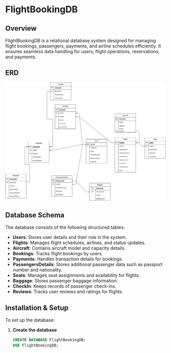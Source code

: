
# FlightBookingDB

## Overview
FlightBookingDB is a relational database system designed for managing flight bookings, passengers, payments, and airline schedules efficiently. It ensures seamless data handling for users, flight operations, reservations, and payments.

## ERD
![Entity-Relationship Diagram](Diagram.drawio.png)


## Database Schema
The database consists of the following structured tables:
- **Users**: Stores user details and their role in the system.
- **Flights**: Manages flight schedules, airlines, and status updates.
- **Aircraft**: Contains aircraft model and capacity details.
- **Bookings**: Tracks flight bookings by users.
- **Payments**: Handles transaction details for bookings.
- **PassengersDetails**: Stores additional passenger data such as passport number and nationality.
- **Seats**: Manages seat assignments and availability for flights.
- **Baggage**: Stores passenger baggage information.
- **CheckIn**: Keeps records of passenger check-ins.
- **Reviews**: Tracks user reviews and ratings for flights.

## Installation & Setup
To set up the database:

1. **Create the database**
   ```sql
   CREATE DATABASE FlightBookingDB;
   USE FlightBookingDB;
